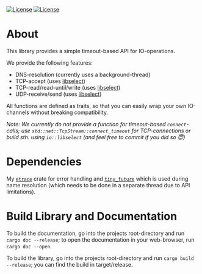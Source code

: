 [![License](https://img.shields.io/badge/License-BSD--2--Clause-blue.svg)](https://opensource.org/licenses/BSD-2-Clause)
[![License](https://img.shields.io/badge/License-MIT-blue.svg)](https://opensource.org/licenses/MIT)

# About
This library provides a simple timeout-based API for IO-operations.

We provide the following features:
 - DNS-resolution (currently uses a background-thread)
 - TCP-accept (uses [libselect](https://github.com/KizzyCode/libselect))
 - TCP-read/read-until/write (uses [libselect](https://github.com/KizzyCode/libselect))
 - UDP-receive/send (uses [libselect](https://github.com/KizzyCode/libselect))

All functions are defined as traits, so that you can easily wrap your own IO-channels without breaking compatibility.

_Note: We currently do not provide a function for timeout-based `connect`-calls; use
`std::net::TcpStream::connect_timeout` for TCP-connections or build sth. using `io::libselect` (and feel free to commit
if you did so 😇)_

# Dependencies
My [`etrace`](https://crates.io/crates/etrace) crate for error handling and
[`tiny_future`](https://crates.io/crates/tiny_future) which is used during name resolution (which needs to be done in a
separate thread due to API limitations).

# Build Library and Documentation
To build the documentation, go into the projects root-directory and run `cargo doc --release`; to open the documentation
in your web-browser, run `cargo doc --open`.

To build the library, go into the projects root-directory and run `cargo build --release`; you can find the build in
target/release.